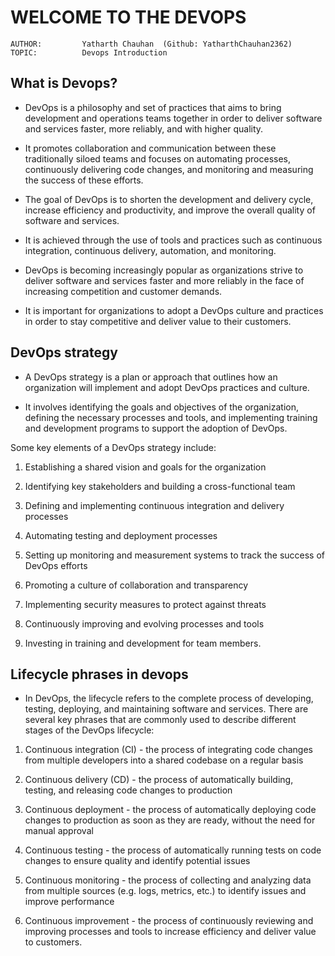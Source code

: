 # **WELCOME TO THE DEVOPS**

    AUTHOR:         Yatharth Chauhan  (Github: YatharthChauhan2362)
    TOPIC:          Devops Introduction

## What is Devops?

- DevOps is a philosophy and set of practices that aims to bring development and operations teams together in order to deliver software and services faster, more reliably, and with higher quality.

- It promotes collaboration and communication between these traditionally siloed teams and focuses on automating processes, continuously delivering code changes, and monitoring and measuring the success of these efforts.

- The goal of DevOps is to shorten the development and delivery cycle, increase efficiency and productivity, and improve the overall quality of software and services.

- It is achieved through the use of tools and practices such as continuous integration, continuous delivery, automation, and monitoring.

- DevOps is becoming increasingly popular as organizations strive to deliver software and services faster and more reliably in the face of increasing competition and customer demands.

- It is important for organizations to adopt a DevOps culture and practices in order to stay competitive and deliver value to their customers.

## DevOps strategy

- A DevOps strategy is a plan or approach that outlines how an organization will implement and adopt DevOps practices and culture.

- It involves identifying the goals and objectives of the organization, defining the necessary processes and tools, and implementing training and development programs to support the adoption of DevOps.

Some key elements of a DevOps strategy include:

1. Establishing a shared vision and goals for the organization

2. Identifying key stakeholders and building a cross-functional team

3. Defining and implementing continuous integration and delivery processes

4. Automating testing and deployment processes

5. Setting up monitoring and measurement systems to track the success of DevOps efforts

6. Promoting a culture of collaboration and transparency

7. Implementing security measures to protect against threats

8. Continuously improving and evolving processes and tools

9. Investing in training and development for team members.

## Lifecycle phrases in devops

- In DevOps, the lifecycle refers to the complete process of developing, testing, deploying, and maintaining software and services. There are several key phrases that are commonly used to describe different stages of the DevOps lifecycle:

1. Continuous integration (CI) - the process of integrating code changes from multiple developers into a shared codebase on a regular basis

2. Continuous delivery (CD) - the process of automatically building, testing, and releasing code changes to production

3. Continuous deployment - the process of automatically deploying code changes to production as soon as they are ready, without the need for manual approval

4. Continuous testing - the process of automatically running tests on code changes to ensure quality and identify potential issues

5. Continuous monitoring - the process of collecting and analyzing data from multiple sources (e.g. logs, metrics, etc.) to identify issues and improve performance

6. Continuous improvement - the process of continuously reviewing and improving processes and tools to increase efficiency and deliver value to customers.

